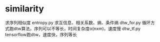 # similarity
求序列相似度
entropy.py
求互信息、相关系数、熵、条件熵
dtw_for.py
循环方式跑dtw算法，序列可以不等长，时间复杂度o(nxm)，速度慢
dtw_tf.py
tensorflow跑dtw，速度快，序列等长
